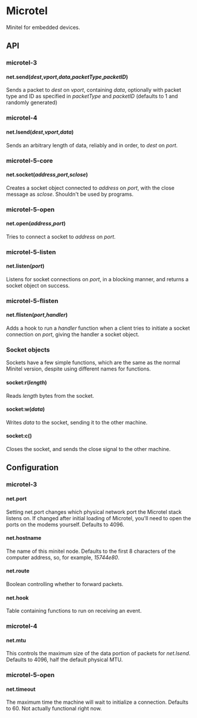 # Microtel
Minitel for embedded devices.

## API

### microtel-3

#### net.send(*dest*,*vport*,*data*,*packetType*,*packetID*)
Sends a packet to *dest* on *vport*, containing *data*, optionally with packet type and ID as specified in *packetType* and *packetID* (defaults to 1 and randomly generated)

### microtel-4

#### net.lsend(*dest*,*vport*,*data*)
Sends an arbitrary length of data, reliably and in order, to *dest* on *port*.

### microtel-5-core

#### net.socket(*address*,*port*,*sclose*)
Creates a socket object connected to *address* on *port*, with the close message as *sclose*. Shouldn't be used by programs.

### microtel-5-open

#### net.open(*address*,*port*)
Tries to connect a socket to *address* on *port*.

### microtel-5-listen

#### net.listen(*port*)
Listens for socket connections on *port*, in a blocking manner, and returns a socket object on success.

### microtel-5-flisten

#### net.flisten(*port*,*handler*)
Adds a hook to run a *handler* function when a client tries to initiate a socket connection on *port*, giving the handler a socket object.

### Socket objects
Sockets have a few simple functions, which are the same as the normal Minitel version, despite using different names for functions.

#### socket:r(*length*)
Reads *length* bytes from the socket.

#### socket:w(*data*)
Writes *data* to the socket, sending it to the other machine.

#### socket:c()
Closes the socket, and sends the close signal to the other machine.

## Configuration

### microtel-3

#### net.port
Setting net.port changes which physical network port the Microtel stack listens on. If changed after initial loading of Microtel, you'll need to open the ports on the modems yourself. Defaults to 4096.

#### net.hostname
The name of this minitel node. Defaults to the first 8 characters of the computer address, so, for example, *15744e80*.

#### net.route
Boolean controlling whether to forward packets.

#### net.hook
Table containing functions to run on receiving an event.

### microtel-4

#### net.mtu
This controls the maximum size of the data portion of packets for *net.lsend*. Defaults to 4096, half the default physical MTU.

### microtel-5-open

#### net.timeout
The maximum time the machine will wait to initialize a connection. Defaults to 60. Not actually functional right now.
